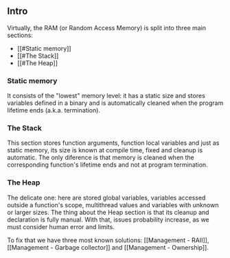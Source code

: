 ## Intro
Virtually, the RAM (or Random Access Memory) is split into three main sections:
- [[#Static memory]]
- [[#The Stack]]
- [[#The Heap]]

### Static memory
It consists of the "lowest" memory level: it has a static size and stores variables defined in a binary and is automatically cleaned when the program lifetime ends (a.k.a. termination).

### The Stack
This section stores function arguments, function local variables and just as static memory, its size is known at compile time, fixed and cleanup is automatic. The only diference is that memory is cleaned when the corresponding function's lifetime ends and not at program termination.

### The Heap
The delicate one: here are stored global variables, variables accessed outside a function's scope, multithread values and variables with unknown or larger sizes. 
The thing about the Heap section is that its cleanup and declaration is fully manual. With that, issues probability increase, as we must consider human error and limits. 

To fix that we have three most known solutions: [[Management - RAII]], [[Management - Garbage collector]] and [[Management - Ownership]].